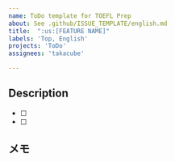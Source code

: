 ```yaml
---
name: ToDo template for TOEFL Prep
about: See .github/ISSUE_TEMPLATE/english.md
title:  ":us:[FEATURE NAME]"
labels: 'Top, English'
projects: 'ToDo'
assignees: 'takacube'

---
```


## Description

- [ ]
- [ ]

## メモ